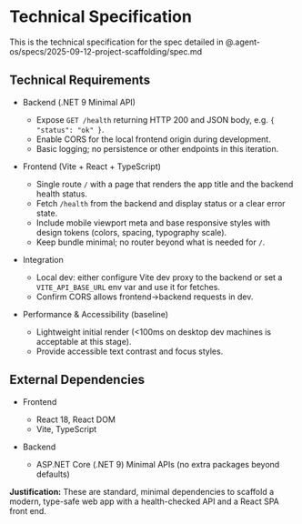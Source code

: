 # Technical Specification

This is the technical specification for the spec detailed in @.agent-os/specs/2025-09-12-project-scaffolding/spec.md

## Technical Requirements

- Backend (.NET 9 Minimal API)
  - Expose `GET /health` returning HTTP 200 and JSON body, e.g. `{ "status": "ok" }`.
  - Enable CORS for the local frontend origin during development.
  - Basic logging; no persistence or other endpoints in this iteration.

- Frontend (Vite + React + TypeScript)
  - Single route `/` with a page that renders the app title and the backend health status.
  - Fetch `/health` from the backend and display status or a clear error state.
  - Include mobile viewport meta and base responsive styles with design tokens (colors, spacing, typography scale).
  - Keep bundle minimal; no router beyond what is needed for `/`.

- Integration
  - Local dev: either configure Vite dev proxy to the backend or set a `VITE_API_BASE_URL` env var and use it for fetches.
  - Confirm CORS allows frontend→backend requests in dev.

- Performance & Accessibility (baseline)
  - Lightweight initial render (<100ms on desktop dev machines is acceptable at this stage).
  - Provide accessible text contrast and focus styles.

## External Dependencies

- Frontend
  - React 18, React DOM
  - Vite, TypeScript

- Backend
  - ASP.NET Core (.NET 9) Minimal APIs (no extra packages beyond defaults)

**Justification:** These are standard, minimal dependencies to scaffold a modern, type-safe web app with a health-checked API and a React SPA front end.

